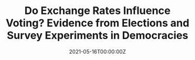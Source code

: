 ---
abstract: ""
authors:
- Dennis P. Quinn
- Thomas Sattler
- admin
date: "2021-05-16T00:00:00Z"
doi: "https://doi.org/10.1017/S002081832300022X"
tags: ["select"]
featured: false
projects: []
publication: '***International Organization***, 77(4)'
publication_short: ""
publication_types:
- "2"
publishDate: "2020-07-22T00:00:00Z"
#slides: example
#summary: This is the summary.
title: 'Do Exchange Rates Influence Voting? Evidence from Elections and Survey Experiments in Democracies'
url_code: ""
url_dataset: ""
url_pdf: files/Quinn_Sattler_Weymouth-2023.pdf
url_poster: ""
url_project: ""
#url_slides: ""
url_source: ""
url_video: ""
---